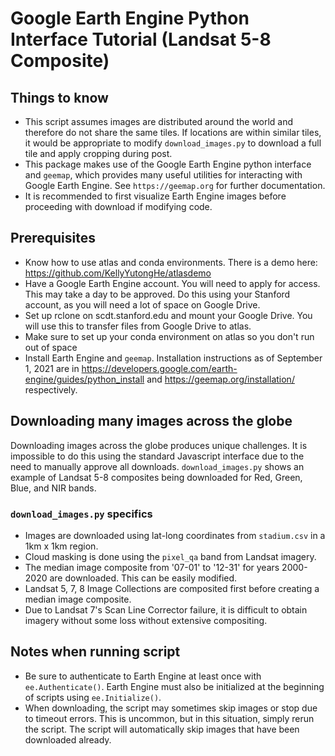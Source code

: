 # Google Earth Engine Python Interface Tutorial (Landsat 5-8 Composite)

## Things to know
- This script assumes images are distributed around the world and therefore do not share the same tiles. If locations are within similar tiles, it would be appropriate to modify `download_images.py` to download a full tile and apply cropping during post.
- This package makes use of the Google Earth Engine python interface and `geemap`, which provides many useful utilities for interacting with Google Earth Engine. See `https://geemap.org` for further documentation.
- It is recommended to first visualize Earth Engine images before proceeding with download if modifying code.

## Prerequisites
- Know how to use atlas and conda environments. There is a demo here: https://github.com/KellyYutongHe/atlasdemo
- Have a Google Earth Engine account. You will need to apply for access. This may take a day to be approved. Do this using your Stanford account, as you will need a lot of space on Google Drive.
- Set up rclone on scdt.stanford.edu and mount your Google Drive. You will use this to transfer files from Google Drive to atlas.
- Make sure to set up your conda environment on atlas so you don't run out of space
- Install Earth Engine and `geemap`. Installation instructions as of September 1, 2021 are in https://developers.google.com/earth-engine/guides/python_install and https://geemap.org/installation/ respectively.


## Downloading many images across the globe

Downloading images across the globe produces unique challenges. It is impossible to do this using the standard Javascript interface due to the need to manually approve all downloads. `download_images.py` shows an example of Landsat 5-8 composites being downloaded for Red, Green, Blue, and NIR bands.

### `download_images.py` specifics
- Images are downloaded using lat-long coordinates from `stadium.csv` in a 1km x 1km region.
- Cloud masking is done using the `pixel_qa` band from Landsat imagery. 
- The median image composite from '07-01' to '12-31' for years 2000-2020 are downloaded. This can be easily modified.
- Landsat 5, 7, 8 Image Collections are composited first before creating a median image composite.
- Due to Landsat 7's Scan Line Corrector failure, it is difficult to obtain imagery without some loss without extensive compositing.

## Notes when running script
- Be sure to authenticate to Earth Engine at least once with `ee.Authenticate()`. Earth Engine must also be initialized at the beginning of scripts using `ee.Initialize()`.
- When downloading, the script may sometimes skip images or stop due to timeout errors. This is uncommon, but in this situation, simply rerun the script. The script will automatically skip images that have been downloaded already.

